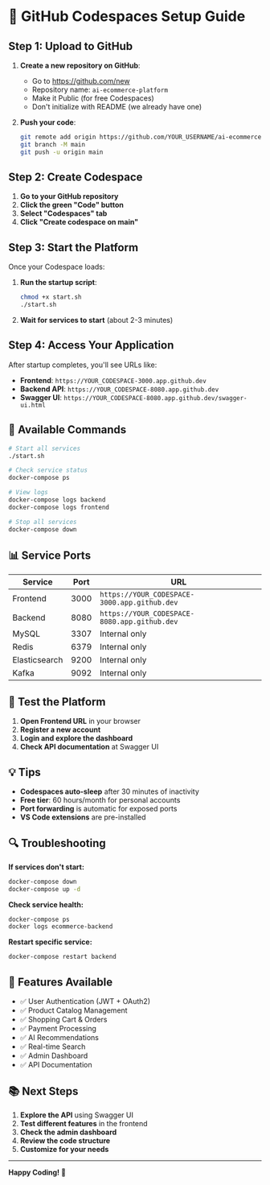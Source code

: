 # 🚀 GitHub Codespaces Setup Guide

## Step 1: Upload to GitHub

1. **Create a new repository on GitHub**:
   - Go to https://github.com/new
   - Repository name: `ai-ecommerce-platform`
   - Make it Public (for free Codespaces)
   - Don't initialize with README (we already have one)

2. **Push your code**:
   ```bash
   git remote add origin https://github.com/YOUR_USERNAME/ai-ecommerce-platform.git
   git branch -M main
   git push -u origin main
   ```

## Step 2: Create Codespace

1. **Go to your GitHub repository**
2. **Click the green "Code" button**
3. **Select "Codespaces" tab**
4. **Click "Create codespace on main"**

## Step 3: Start the Platform

Once your Codespace loads:

1. **Run the startup script**:
   ```bash
   chmod +x start.sh
   ./start.sh
   ```

2. **Wait for services to start** (about 2-3 minutes)

## Step 4: Access Your Application

After startup completes, you'll see URLs like:
- **Frontend**: `https://YOUR_CODESPACE-3000.app.github.dev`
- **Backend API**: `https://YOUR_CODESPACE-8080.app.github.dev`
- **Swagger UI**: `https://YOUR_CODESPACE-8080.app.github.dev/swagger-ui.html`

## 🔧 Available Commands

```bash
# Start all services
./start.sh

# Check service status
docker-compose ps

# View logs
docker-compose logs backend
docker-compose logs frontend

# Stop all services
docker-compose down
```

## 📊 Service Ports

| Service | Port | URL |
|---------|------|-----|
| Frontend | 3000 | `https://YOUR_CODESPACE-3000.app.github.dev` |
| Backend | 8080 | `https://YOUR_CODESPACE-8080.app.github.dev` |
| MySQL | 3307 | Internal only |
| Redis | 6379 | Internal only |
| Elasticsearch | 9200 | Internal only |
| Kafka | 9092 | Internal only |

## 🎯 Test the Platform

1. **Open Frontend URL** in your browser
2. **Register a new account**
3. **Login and explore the dashboard**
4. **Check API documentation** at Swagger UI

## 💡 Tips

- **Codespaces auto-sleep** after 30 minutes of inactivity
- **Free tier**: 60 hours/month for personal accounts
- **Port forwarding** is automatic for exposed ports
- **VS Code extensions** are pre-installed

## 🔍 Troubleshooting

**If services don't start:**
```bash
docker-compose down
docker-compose up -d
```

**Check service health:**
```bash
docker-compose ps
docker logs ecommerce-backend
```

**Restart specific service:**
```bash
docker-compose restart backend
```

## 🌟 Features Available

- ✅ User Authentication (JWT + OAuth2)
- ✅ Product Catalog Management
- ✅ Shopping Cart & Orders
- ✅ Payment Processing
- ✅ AI Recommendations
- ✅ Real-time Search
- ✅ Admin Dashboard
- ✅ API Documentation

## 📚 Next Steps

1. **Explore the API** using Swagger UI
2. **Test different features** in the frontend
3. **Check the admin dashboard**
4. **Review the code structure**
5. **Customize for your needs**

---

**Happy Coding! 🎉**